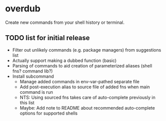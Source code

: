 # overdub
Create new commands from your shell history or terminal.

## TODO list for initial release
- Filter out unlikely commands (e.g. package managers) from suggestions list
- Actually support making a dubbed function (basic)
- Parsing of commands to aid creation of parameterized aliases (shell fns? command lib?)
- Install subcommand
  - Manage added commands in env-var-pathed separate file
  - Add post-execution alias to source file of added fns when main command is run
  - NTS: Using sourced fns takes care of auto-complete previously in this list
  - Maybe: Add note to README about recommended auto-complete options for supported shells
